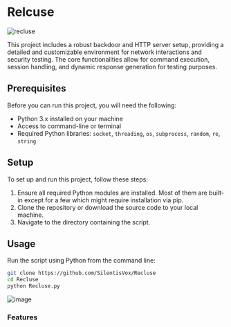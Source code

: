 # Relcuse

![recluse](https://github.com/user-attachments/assets/d6ce3003-84f1-4554-a2bc-639edbafb0e2)

This project includes a robust backdoor and HTTP server setup, providing a detailed and customizable environment for network interactions and security testing. The core functionalities allow for command execution, session handling, and dynamic response generation for testing purposes.

## Prerequisites

Before you can run this project, you will need the following:
- Python 3.x installed on your machine
- Access to command-line or terminal
- Required Python libraries: `socket`, `threading`, `os`, `subprocess`, `random`, `re`, `string`

## Setup

To set up and run this project, follow these steps:

1. Ensure all required Python modules are installed. Most of them are built-in except for a few which might require installation via pip.
2. Clone the repository or download the source code to your local machine.
3. Navigate to the directory containing the script.

## Usage

Run the script using Python from the command line:

```bash
git clone https://github.com/SilentisVox/Recluse
cd Recluse
python Recluse.py
```

![image](https://github.com/user-attachments/assets/5a07b56d-cc88-4ce4-a320-86f79c0a0454)

### Features
